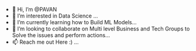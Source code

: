 - 👋 Hi, I’m @PAVAN
- 👀 I’m interested in Data Science ...
- 🌱 I’m currently learning how to Build ML Models...
- 💞️ I’m looking to collaborate on  Multi level Business and Tech Groups to Solve the issues and perform actions...
- 📫   Reach me out Here :) ...

<!---
PAVAN9381/PAVAN9381 is a ✨ special ✨ repository because its `README.md` (this file) appears on your GitHub profile.
You can click the Preview link to take a look at your changes.
--->


